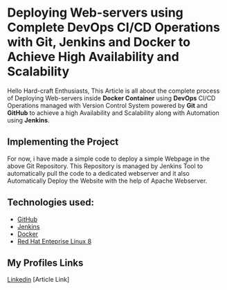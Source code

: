 # Deploying Web-servers using Complete DevOps CI/CD Operations with Git, Jenkins and Docker to Achieve High Availability and Scalability

Hello Hard-craft Enthusiasts, This Article is all about the complete process of Deploying Web-servers inside **Docker Container** using **DevOps** CI/CD Operations managed with Version Control System powered by **Git** and **GitHub** to achieve a high Availability and Scalability along with Automation using **Jenkins**.

## Implementing the Project

For now, i have made a simple code to deploy a simple Webpage in the above Git Repository. This Repository is managed by Jenkins Tool to automatically pull the code to a dedicated webserver and it also Automatically Deploy the Website with the help of Apache Webserver.

## Technologies used:

* [GitHub](https://github.com/)
* [Jenkins](https://www.jenkins.io/)
* [Docker](https://www.docker.com/)
* [Red Hat Enteprise Linux 8](https://www.redhat.com/en/enterprise-linux-8)

## My Profiles Links
[Linkedin](https://www.linkedin.com/in/priyansh-magotra-a98282141/)
[Article Link]

